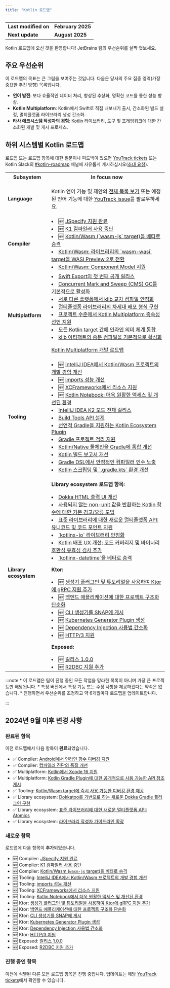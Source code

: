 ```yaml
---
title: "Kotlin 로드맵"
---
```

<table>
<tr>
<td>
<strong>Last modified on</strong>
</td>
<td>
<strong>February 2025</strong>
</td>
</tr>
<tr>
<td>
<strong>Next update</strong>
</td>
<td>
<strong>August 2025</strong>
</td>
</tr>
</table>

Kotlin 로드맵에 오신 것을 환영합니다! JetBrains 팀의 우선순위를 살짝 엿보세요.

## 주요 우선순위

이 로드맵의 목표는 큰 그림을 보여주는 것입니다.
다음은 당사의 주요 집중 영역(가장 중요한 추진 방향) 목록입니다.

* **언어 발전**: 보다 효율적인 데이터 처리, 향상된 추상화, 명확한 코드를 통한 성능 향상.
* **Kotlin Multiplatform**: Kotlin에서 Swift로 직접 내보내기 출시, 간소화된 빌드 설정, 멀티플랫폼 라이브러리 생성 간소화.
* **타사 에코시스템 작성자의 경험**: Kotlin 라이브러리, 도구 및 프레임워크에 대한 간소화된 개발 및 게시 프로세스.

## 하위 시스템별 Kotlin 로드맵

<!-- To view the biggest projects we're working on, see the [Roadmap details](#roadmap-details) table. -->

로드맵 또는 로드맵 항목에 대한 질문이나 피드백이 있으면 [YouTrack tickets](https://youtrack.jetbrains.com/issues?q=project:%20KT,%20KTIJ%20tag:%20%7BRoadmap%20Item%7D%20%23Unresolved%20) 또는 Kotlin Slack의 [#kotlin-roadmap](https://kotlinlang.slack.com/archives/C01AAJSG3V4) 채널에 자유롭게 게시하십시오([초대 요청](https://surveys.jetbrains.com/s3/kotlin-slack-sign-up)).

<!-- ### YouTrack board
Visit the [roadmap board in our issue tracker YouTrack](https://youtrack.jetbrains.com/agiles/153-1251/current) ![YouTrack](youtrack-logo.png){width=30}{type="joined"}
-->
<table>
<tr>
        <th>Subsystem</th>
        <th>In focus now</th>
</tr>
<tr id="language">
<td>
<strong>Language</strong>
</td>
<td>

<p>
   Kotlin 언어 기능 및 제안의 <a href="kotlin-language-features-and-proposals">전체 목록 보기</a> 또는 예정된 언어 기능에 대한 <a href="https://youtrack.jetbrains.com/issue/KT-54620">YouTrack issue</a>를 팔로우하세요.
</p>
</td>
</tr>
<tr id="compiler">
<td>
<strong>Compiler</strong>
</td>
<td>
<list>
<li>🆕 <a href="https://youtrack.jetbrains.com/issue/KT-75371">JSpecify 지원 완료</a></li>
<li>🆕 <a href="https://youtrack.jetbrains.com/issue/KT-75372">K1 컴파일러 사용 중단</a></li>
<li>🆕 <a href="https://youtrack.jetbrains.com/issue/KT-75370">Kotlin/Wasm (`wasm-js` target)을 베타로 승격</a></li>
<li><a href="https://youtrack.jetbrains.com/issue/KT-64568" target="_blank">Kotlin/Wasm: 라이브러리의 `wasm-wasi` target을 WASI Preview 2로 전환</a></li>
<li><a href="https://youtrack.jetbrains.com/issue/KT-64569" target="_blank">Kotlin/Wasm: Component Model 지원</a></li>
</list>
</td>
</tr>
<tr id="multiplatform">
<td>
<strong>Multiplatform</strong>
</td>
<td>
<list>
<li><a href="https://youtrack.jetbrains.com/issue/KT-64572">Swift Export의 첫 번째 공개 릴리스</a></li>
<li><a href="https://youtrack.jetbrains.com/issue/KT-71278">Concurrent Mark and Sweep (CMS) GC를 기본적으로 활성화</a></li>
<li><a href="https://youtrack.jetbrains.com/issue/KT-71290">서로 다른 플랫폼에서 klib 교차 컴파일 안정화</a></li> 
<li><a href="https://youtrack.jetbrains.com/issue/KT-71281">멀티플랫폼 라이브러리의 차세대 배포 형식 구현</a></li>
<li><a href="https://youtrack.jetbrains.com/issue/KT-71289">프로젝트 수준에서 Kotlin Multiplatform 종속성 선언 지원</a></li>
<li><a href="https://youtrack.jetbrains.com/issue/KT-64570" target="_blank">모든 Kotlin target 간에 인라인 의미 체계 통합</a></li>
<li><a href="https://youtrack.jetbrains.com/issue/KT-71279" target="_blank">klib 아티팩트의 증분 컴파일을 기본적으로 활성화</a></li>
</list>
            <tip><p>
   <a href="https://www.jetbrains.com/help/kotlin-multiplatform-dev/kotlin-multiplatform-roadmap.html" target="_blank">Kotlin Multiplatform 개발 로드맵</a>
</p></tip>
</td>
</tr>
<tr id="tooling">
<td>
<strong>Tooling</strong>
</td>
<td>
<list>
<li>🆕 <a href="https://youtrack.jetbrains.com/issue/KT-75374" target="_blank">IntelliJ IDEA에서 Kotlin/Wasm 프로젝트의 개발 경험 개선</a></li>
<li>🆕 <a href="https://youtrack.jetbrains.com/issue/KT-75376" target="_blank">imports 성능 개선</a></li>
<li>🆕 <a href="https://youtrack.jetbrains.com/issue/KT-75377" target="_blank">XCFrameworks에서 리소스 지원</a></li>
<li>🆕 <a href="https://youtrack.jetbrains.com/issue/KTNB-898" target="_blank">Kotlin Notebook: 더욱 원활한 액세스 및 개선된 환경</a></li>
<li><a href="https://youtrack.jetbrains.com/issue/KTIJ-31316" target="_blank">IntelliJ IDEA K2 모드 전체 릴리스</a></li>
<li><a href="https://youtrack.jetbrains.com/issue/KT-71286" target="_blank">Build Tools API 설계</a></li>
<li><a href="https://youtrack.jetbrains.com/issue/KT-71292" target="_blank">선언적 Gradle을 지원하는 Kotlin Ecosystem Plugin</a></li>
<li><a href="https://youtrack.jetbrains.com/issue/KT-54105" target="_blank">Gradle 프로젝트 격리 지원</a></li>
<li><a href="https://youtrack.jetbrains.com/issue/KT-64577" target="_blank">Kotlin/Native 툴체인을 Gradle에 통합 개선</a></li>
<li><a href="https://youtrack.jetbrains.com/issue/KT-60279" target="_blank">Kotlin 빌드 보고서 개선</a></li>
<li><a href="https://youtrack.jetbrains.com/issue/KT-55515" target="_blank">Gradle DSL에서 안정적인 컴파일러 인수 노출</a></li>
<li><a href="https://youtrack.jetbrains.com/issue/KT-49511" target="_blank">Kotlin 스크립팅 및 `.gradle.kts` 환경 개선</a></li>
</list>
</td>
</tr>
<tr id="library-ecosystem">
<td>
<strong>Library ecosystem</strong>
</td>
<td>

<p>
   <b>Library ecosystem 로드맵 항목:</b>
</p>
<list>
<li><a href="https://youtrack.jetbrains.com/issue/KT-71295" target="_blank">Dokka HTML 출력 UI 개선</a></li>
<li><a href="https://youtrack.jetbrains.com/issue/KT-12719" target="_blank">사용되지 않는 non-unit 값을 반환하는 Kotlin 함수에 대한 기본 경고/오류 도입</a></li>
<li><a href="https://youtrack.jetbrains.com/issue/KT-71298" target="_blank">표준 라이브러리에 대한 새로운 멀티플랫폼 API: 유니코드 및 코드 포인트 지원</a></li>
<li><a href="https://youtrack.jetbrains.com/issue/KT-71300" target="_blank">`kotlinx-io` 라이브러리 안정화</a></li>
<li><a href="https://youtrack.jetbrains.com/issue/KT-71297" target="_blank">Kotlin 배포 UX 개선: 코드 커버리지 및 바이너리 호환성 유효성 검사 추가</a></li>
<li><a href="https://youtrack.jetbrains.com/issue/KT-64578" target="_blank">`kotlinx-datetime`을 베타로 승격</a></li>
</list>
<p>
   <b>Ktor:</b>
</p>
<list>
<li>🆕 <a href="https://youtrack.jetbrains.com/issue/KTOR-1501">생성기 플러그인 및 튜토리얼을 사용하여 Ktor에 gRPC 지원 추가</a></li>
<li>🆕 <a href="https://youtrack.jetbrains.com/issue/KTOR-7158">백엔드 애플리케이션에 대한 프로젝트 구조화 단순화</a></li>
<li>🆕 <a href="https://youtrack.jetbrains.com/issue/KTOR-3937">CLI 생성기를 SNAP에 게시</a></li>
<li>🆕 <a href="https://youtrack.jetbrains.com/issue/KTOR-6026">Kubernetes Generator Plugin 생성</a></li>
<li>🆕 <a href="https://youtrack.jetbrains.com/issue/KTOR-6621">Dependency Injection 사용법 간소화</a></li>
<li>🆕 <a href="https://youtrack.jetbrains.com/issue/KTOR-7938">HTTP/3 지원</a></li>
</list>
<p>
   <b>Exposed:</b>
</p>
<list>
<li>🆕 <a href="https://youtrack.jetbrains.com/issue/EXPOSED-444">릴리스 1.0.0</a></li>
<li>🆕 <a href="https://youtrack.jetbrains.com/issue/EXPOSED-74">R2DBC 지원 추가</a></li>
</list>
</td>
</tr>
</table>
:::note
* 이 로드맵은 팀이 진행 중인 모든 작업을 망라한 목록이 아니며 가장 큰 프로젝트만 해당됩니다.
* 특정 버전에서 특정 기능 또는 수정 사항을 제공하겠다는 약속은 없습니다.
* 진행하면서 우선순위를 조정하고 약 6개월마다 로드맵을 업데이트합니다.

:::

## 2024년 9월 이후 변경 사항

### 완료된 항목

이전 로드맵에서 다음 항목이 **완료**되었습니다.

* ✅ Compiler: [Android에서 인라인 함수 디버깅 지원](https://youtrack.jetbrains.com/issue/KT-60276)
* ✅ Compiler: [컴파일러 진단의 품질 개선](https://youtrack.jetbrains.com/issue/KT-71275)
* ✅ Multiplatform: [Kotlin에서 Xcode 16 지원](https://youtrack.jetbrains.com/issue/KT-71287)
* ✅ Multiplatform: [Kotlin Gradle Plugin에 대한 공개적으로 사용 가능한 API 참조 게시](https://youtrack.jetbrains.com/issue/KT-71288)
* ✅ Tooling: [Kotlin/Wasm target에 즉시 사용 가능한 디버깅 환경 제공](https://youtrack.jetbrains.com/issue/KT-71276)
* ✅ Library ecosystem: [Dokkatoo를 기반으로 하는 새로운 Dokka Gradle 플러그인 구현](https://youtrack.jetbrains.com/issue/KT-71293)
* ✅ Library ecosystem: [표준 라이브러리에 대한 새로운 멀티플랫폼 API: Atomics](https://youtrack.jetbrains.com/issue/KT-62423)
* ✅ Library ecosystem: [라이브러리 작성자 가이드라인 확장](https://youtrack.jetbrains.com/issue/KT-71299)

### 새로운 항목

로드맵에 다음 항목이 **추가**되었습니다.

* 🆕 Compiler: [JSpecify 지원 완료](https://youtrack.jetbrains.com/issue/KT-75371)
* 🆕 Compiler: [K1 컴파일러 사용 중단](https://youtrack.jetbrains.com/issue/KT-75372)
* 🆕 Compiler: [Kotlin/Wasm (`wasm-js` target)을 베타로 승격](https://youtrack.jetbrains.com/issue/KT-75370)
* 🆕 Tooling: [IntelliJ IDEA에서 Kotlin/Wasm 프로젝트의 개발 경험 개선](https://youtrack.jetbrains.com/issue/KT-75374)
* 🆕 Tooling: [imports 성능 개선](https://youtrack.jetbrains.com/issue/KT-75376)
* 🆕 Tooling: [XCFrameworks에서 리소스 지원](https://youtrack.jetbrains.com/issue/KT-75377)
* 🆕 Tooling: [Kotlin Notebook에서 더욱 원활한 액세스 및 개선된 환경](https://youtrack.jetbrains.com/issue/KTNB-898)
* 🆕 Ktor: [생성기 플러그인 및 튜토리얼을 사용하여 Ktor에 gRPC 지원 추가](https://youtrack.jetbrains.com/issue/KTOR-1501)
* 🆕 Ktor: [백엔드 애플리케이션에 대한 프로젝트 구조화 단순화](https://youtrack.jetbrains.com/issue/KTOR-7158)
* 🆕 Ktor: [CLI 생성기를 SNAP에 게시](https://youtrack.jetbrains.com/issue/KTOR-3937)
* 🆕 Ktor: [Kubernetes Generator Plugin 생성](https://youtrack.jetbrains.com/issue/KTOR-6026)
* 🆕 Ktor: [Dependency Injection 사용법 간소화](https://youtrack.jetbrains.com/issue/KTOR-6621)
* 🆕 Ktor: [HTTP/3 지원](https://youtrack.jetbrains.com/issue/KTOR-7938)
* 🆕 Exposed: [릴리스 1.0.0](https://youtrack.jetbrains.com/issue/EXPOSED-444)
* 🆕 Exposed: [R2DBC 지원 추가](https://youtrack.jetbrains.com/issue/EXPOSED-74)

<!--
### Removed items

We've **removed** the following items from the roadmap:

* ❌ Compiler: [Improve the quality of compiler diagnostics](https://youtrack.jetbrains.com/issue/KT-71275)

> Some items were removed from the roadmap but not dropped completely. In some cases, we've merged previous roadmap items
> with the current ones.
>
{style="note"}
-->

### 진행 중인 항목

이전에 식별된 다른 모든 로드맵 항목은 진행 중입니다. 업데이트는 해당 [YouTrack tickets](https://youtrack.jetbrains.com/issues?q=project:%20KT,%20KTIJ%20tag:%20%7BRoadmap%20Item%7D%20%23Unresolved%20)에서 확인할 수 있습니다.